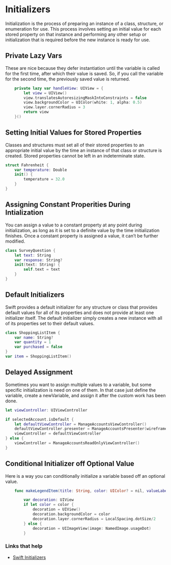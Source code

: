 # Initializers

Initialization is the process of preparing an instance of a class, structure, or enumeration for use. This process involves setting an initial value for each stored property on that instance and performing any other setup or initialization that is required before the new instance is ready for use.

## Private Lazy Vars

These are nice because they defer instantiation until the variable is called for the first time, after which their value is saved. So, if you call the variable for the second time, the previously saved value is returned.

```swift
    private lazy var handleView: UIView = {
        let view = UIView()
        view.translatesAutoresizingMaskIntoConstraints = false
        view.backgroundColor = UIColor(white: 1, alpha: 0.5)
        view.layer.cornerRadius = 3
        return view
    }()
```

## Setting Initial Values for Stored Properties

Classes and structures must set all of their stored properties to an appropriate initial value by the time an instance of that class or structure is created. Stored properties cannot be left in an indeterminate state.

```swift
struct Fahrenheit {
    var temperature: Double
    init() {
        temperature = 32.0
    }
}
```

## Assigning Constant Properities During Intialization

You can assign a value to a constant property at any point during initialization, as long as it is set to a definite value by the time initialization finishes. Once a constant property is assigned a value, it can’t be further modified.

```swift
class SurveyQuestion {
    let text: String
    var response: String?
    init(text: String) {
        self.text = text
    }
}
```

## Default Initializers

Swift provides a default initializer for any structure or class that provides default values for all of its properties and does not provide at least one initializer itself. The default initializer simply creates a new instance with all of its properties set to their default values.

```swift
class ShoppingListItem {
    var name: String?
    var quantity = 1
    var purchased = false
}
var item = ShoppingListItem()
```
 
## Delayed Assignment

Sometimes you want to assign multiple values to a variable, but some specific initialization is need on one of them. In that case just define the variable, create a newVariable, and assign it after the custom work has been done.

```swift
let viewController: UIViewController

if selectedAccount.isDefault {
    let defaultViewController = ManageAccountsViewController()
    defaultViewController.presenter = ManageAccountsPresenter(wireframe: self, session: session)
    viewController = defaultViewController
} else {
    viewController = ManageAccountsReadOnlyViewController()
}
```

## Conditional Initializer off Optional Value

Here is a way you can conditionally initialize a variable based off an optional value.

```swift
    func makeLegendItem(title: String, color: UIColor? = nil, valueLabel: UILabel) -> UIView {

        var decoration: UIView
        if let color = color {
            decoration = UIView()
            decoration.backgroundColor = color
            decoration.layer.cornerRadius = LocalSpacing.dotSize/2
        } else {
            decoration = UIImageView(image: NamedImage.usageDot)
        }
```

### Links that help

* [Swift Initializers](https://docs.swift.org/swift-book/LanguageGuide/Initialization.html)



